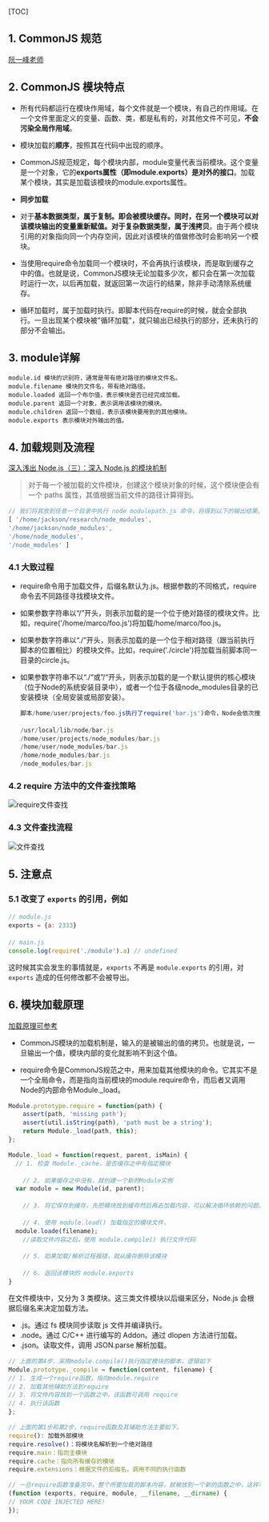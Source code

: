 [TOC]

## 1. CommonJS 规范 ##

[阮一峰老师 ](http://javascript.ruanyifeng.com/nodejs/module.html)


## 2. CommonJS 模块特点 ##

- 所有代码都运行在模块作用域，每个文件就是一个模块，有自己的作用域。在一个文件里面定义的变量、函数、类，都是私有的，对其他文件不可见，**不会污染全局作用域**。



- 模块加载的**顺序**，按照其在代码中出现的顺序。


- CommonJS规范规定，每个模块内部，module变量代表当前模块。这个变量是一个对象，它的**exports属性（即module.exports）是对外的接口**。加载某个模块，其实是加载该模块的module.exports属性。
- **同步加载**
- 对于**基本数据类型，属于复制。**即会被模块缓存。同时，在另一个模块可以对该模块输出的变量重新赋值。对于**复杂数据类型，属于浅拷贝**。由于两个模块引用的对象指向同一个内存空间，因此对该模块的值做修改时会影响另一个模块。
- 当使用require命令加载同一个模块时，不会再执行该模块，而是取到缓存之中的值。也就是说，CommonJS模块无论加载多少次，都只会在第一次加载时运行一次，以后再加载，就返回第一次运行的结果，除非手动清除系统缓存。
- 循环加载时，属于加载时执行。即脚本代码在require的时候，就会全部执行。一旦出现某个模块被"循环加载"，就只输出已经执行的部分，还未执行的部分不会输出。


## 3. module详解 ##
    module.id 模块的识别符，通常是带有绝对路径的模块文件名。
    module.filename 模块的文件名，带有绝对路径。
    module.loaded 返回一个布尔值，表示模块是否已经完成加载。
    module.parent 返回一个对象，表示调用该模块的模块。
    module.children 返回一个数组，表示该模块要用到的其他模块。
    module.exports 表示模块对外输出的值。

## 4. 加载规则及流程 ##

[深入浅出 Node.js（三）：深入 Node.js 的模块机制](https://www.infoq.cn/article/nodejs-module-mechanism)

> 对于每一个被加载的文件模块，创建这个模块对象的时候，这个模块便会有一个 paths 属性，其值根据当前文件的路径计算得到。

```js
// 我们将其放到任意一个目录中执行 node modulepath.js 命令，将得到以下的输出结果。
[ '/home/jackson/research/node_modules',
'/home/jackson/node_modules',
'/home/node_modules',
'/node_modules' ]
```

### 4.1 大致过程 ###


- require命令用于加载文件，后缀名默认为.js。根据参数的不同格式，require命令去不同路径寻找模块文件。

- 如果参数字符串以“/”开头，则表示加载的是一个位于绝对路径的模块文件。比如，require('/home/marco/foo.js')将加载/home/marco/foo.js。


- 如果参数字符串以“./”开头，则表示加载的是一个位于相对路径（跟当前执行脚本的位置相比）的模块文件。比如，require('./circle')将加载当前脚本同一目录的circle.js。

- 如果参数字符串不以“./“或”/“开头，则表示加载的是一个默认提供的核心模块（位于Node的系统安装目录中），或者一个位于各级node_modules目录的已安装模块（全局安装或局部安装）。

     ```js
     脚本/home/user/projects/foo.js执行了require('bar.js')命令，Node会依次搜索以下文件。
     
     /usr/local/lib/node/bar.js
     /home/user/projects/node_modules/bar.js
     /home/user/node_modules/bar.js
     /home/node_modules/bar.js
     /node_modules/bar.js
     ```

### 4.2 require 方法中的文件查找策略 ###

![require文件查找](..\..\img\require文件查找.jpg)

### 4.3 文件查找流程 ###

![文件查找](C:\Users\nzq\Desktop\LEARN\note\前端工程化\img\文件查找.jpg)

## 5. 注意点 ##

### 5.1 改变了 `exports` 的引用，例如 ###

```js
// module.js
exports = {a: 2333}

// main.js
console.log(require('./module').a) // undefined
```

这时候其实会发生的事情就是，`exports` 不再是 `module.exports` 的引用，对 `exports` 造成的任何修改都不会被导出。

## 6. 模块加载原理 ##

[加载原理可参考](https://www.cnblogs.com/jasonxuli/p/4381747.html "加载原理可参考")


- CommonJS模块的加载机制是，输入的是被输出的值的拷贝。也就是说，一旦输出一个值，模块内部的变化就影响不到这个值。


- require命令是CommonJS规范之中，用来加载其他模块的命令。它其实不是一个全局命令，而是指向当前模块的module.require命令，而后者又调用Node的内部命令Module._load。

```js
Module.prototype.require = function(path) {
    assert(path, 'missing path');
    assert(util.isString(path), 'path must be a string');
    return Module._load(path, this);
};
```

```js
Module._load = function(request, parent, isMain) {
  // 1. 检查 Module._cache，是否缓存之中有指定模块
  
    // 2. 如果缓存之中没有，就创建一个新的Module实例
  var module = new Module(id, parent);
 
    // 3. 将它保存到缓存，先把模块放到缓存然后再去加载内容，可以解决循环依赖的问题。
  
    // 4. 使用 module.load() 加载指定的模块文件，
  module.loade(filename);
 	//读取文件内容之后，使用 module.compile() 执行文件代码
  	
    // 5. 如果加载/解析过程报错，就从缓存删除该模块
  	
    // 6. 返回该模块的 module.exports
}
```

在文件模块中，又分为 3 类模块。这三类文件模块以后缀来区分，Node.js 会根据后缀名来决定加载方法。

- .js。通过 fs 模块同步读取 js 文件并编译执行。
- .node。通过 C/C++ 进行编写的 Addon。通过 dlopen 方法进行加载。
- .json。读取文件，调用 JSON.parse 解析加载。


```js
// 上面的第4步，采用module.compile()执行指定模块的脚本，逻辑如下
Module.prototype._compile = function(content, filename) {
// 1. 生成一个require函数，指向module.require
// 2. 加载其他辅助方法到require
// 3. 将文件内容放到一个函数之中，该函数可调用 require
// 4. 执行该函数
};
```


```js
// 上面的第1步和第2步，require函数及其辅助方法主要如下。
require(): 加载外部模块
require.resolve()：将模块名解析到一个绝对路径
require.main：指向主模块
require.cache：指向所有缓存的模块
require.extensions：根据文件的后缀名，调用不同的执行函数
```


```js
// 一旦require函数准备完毕，整个所要加载的脚本内容，就被放到一个新的函数之中，这样可以避免污染全局环境。该函数的参数包括require、module、exports，以及其他一些参数。
(function (exports, require, module, __filename, __dirname) {
// YOUR CODE INJECTED HERE!
});
```
